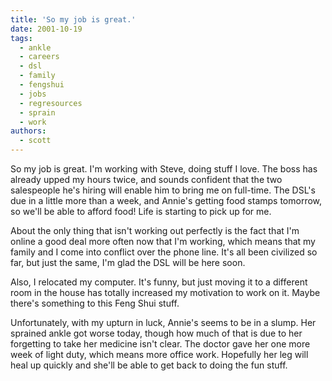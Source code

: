 ```yaml
---
title: 'So my job is great.'
date: 2001-10-19
tags:
  - ankle
  - careers
  - dsl
  - family
  - fengshui
  - jobs
  - regresources
  - sprain
  - work
authors:
  - scott
---
```


So my job is great. I'm working with Steve, doing stuff I love. The boss has already upped my hours twice, and sounds confident that the two salespeople he's hiring will enable him to bring me on full-time. The DSL's due in a little more than a week, and Annie's getting food stamps tomorrow, so we'll be able to afford food! Life is starting to pick up for me.

About the only thing that isn't working out perfectly is the fact that I'm online a good deal more often now that I'm working, which means that my family and I come into conflict over the phone line. It's all been civilized so far, but just the same, I'm glad the DSL will be here soon.

Also, I relocated my computer. It's funny, but just moving it to a different room in the house has totally increased my motivation to work on it. Maybe there's something to this Feng Shui stuff.

Unfortunately, with my upturn in luck, Annie's seems to be in a slump. Her sprained ankle got worse today, though how much of that is due to her forgetting to take her medicine isn't clear. The doctor gave her one more week of light duty, which means more office work. Hopefully her leg will heal up quickly and she'll be able to get back to doing the fun stuff.

